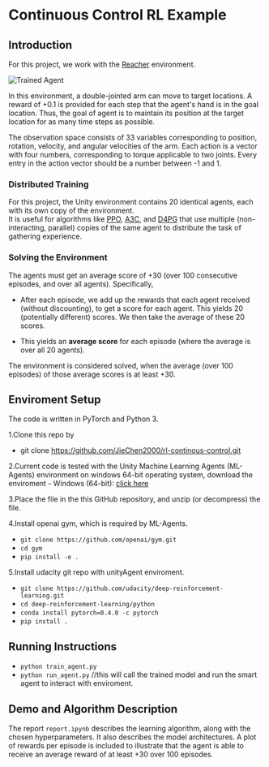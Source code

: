 [//]: # (Image References)

[image1]: https://user-images.githubusercontent.com/10624937/43851024-320ba930-9aff-11e8-8493-ee547c6af349.gif "Trained Agent"

# Continuous Control RL Example

## Introduction

For this project, we work with the [Reacher](https://github.com/Unity-Technologies/ml-agents/blob/master/docs/Learning-Environment-Examples.md#reacher) environment.

![Trained Agent][image1]

In this environment, a double-jointed arm can move to target locations. A reward of +0.1 is provided for each step that the agent's hand is in the goal location. Thus, the goal of agent is to maintain its position at the target location for as many time steps as possible.

The observation space consists of 33 variables corresponding to position, rotation, velocity, and angular velocities of the arm. Each action is a vector with four numbers, corresponding to torque applicable to two joints. Every entry in the action vector should be a number between -1 and 1.

### Distributed Training

For this project, the Unity environment contains 20 identical agents, each with its own copy of the environment.  
It is useful for algorithms like [PPO](https://arxiv.org/pdf/1707.06347.pdf), [A3C](https://arxiv.org/pdf/1602.01783.pdf), and [D4PG](https://openreview.net/pdf?id=SyZipzbCb) that use multiple (non-interacting, parallel) copies of the same agent to distribute the task of gathering experience.  

### Solving the Environment

The agents must get an average score of +30 (over 100 consecutive episodes, and over all agents).  Specifically,

- After each episode, we add up the rewards that each agent received (without discounting), to get a score for each agent.  This yields 20 (potentially different) scores.  We then take the average of these 20 scores.

- This yields an **average score** for each episode (where the average is over all 20 agents).

The environment is considered solved, when the average (over 100 episodes) of those average scores is at least +30.

## Enviroment Setup

The code is written in PyTorch and Python 3.

1.Clone this repo by
* git clone https://github.com/JieChen2000/rl-continous-control.git

2.Current code is tested with the Unity Machine Learning Agents (ML-Agents) environment on windows 64-bit operating system, download the enviroment
    - Windows (64-bit): [click here](https://s3-us-west-1.amazonaws.com/udacity-drlnd/P2/Reacher/Reacher_Windows_x86_64.zip)

3.Place the file in the this GitHub repository, and unzip (or decompress) the file.

4.Install openai gym, which is required by ML-Agents.

* `git clone https://github.com/openai/gym.git`
* `cd gym`
* `pip install -e .`

5.Install udacity git repo with unityAgent enviroment.

* `git clone https://github.com/udacity/deep-reinforcement-learning.git`
* `cd deep-reinforcement-learning/python`
* `conda install pytorch=0.4.0 -c pytorch`  
* `pip install .`  

## Running Instructions

* `python train_agent.py`
* `python run_agent.py`  //this will call the trained model and run the smart agent to interact with enviroment.

## Demo and Algorithm Description

The report `report.ipynb` describes the learning algorithm, along with the chosen hyperparameters. It also describes the model architectures. A plot of rewards per episode is included to illustrate that the agent is able to receive an average reward of at least +30 over 100 episodes.
